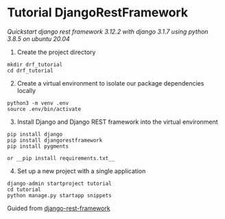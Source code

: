 # Tutorial DjangoRestFramework

_Quickstart django rest framework 3.12.2 with django 3.1.7 using python 3.8.5 on ubuntu 20.04_

1. Create the project directory

```
mkdir drf_tutorial
cd drf_tutorial
```

2. Create a virtual environment to isolate our package dependencies locally

```
python3 -m venv .env
source .env/bin/activate
```

3. Install Django and Django REST framework into the virtual environment

```
pip install django
pip install djangorestframework
pip install pygments

or __pip install requirements.txt__
```

4. Set up a new project with a single application

```
django-admin startproject tutorial
cd tutorial
python manage.py startapp snippets
```



Guided from [django-rest-framework](https://www.django-rest-framework.org/tutorial/1-serialization/)
